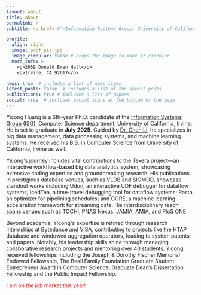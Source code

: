 ```yaml
---
layout: about
title: about
permalink: /
subtitle: <a href='#'>Information Systems Group, University of California, Irvine</a>.

profile:
  align: right
  image: prof_pic.jpg
  image_circular: false # crops the image to make it circular
  more_info: >
    <p>2059 Donald Bren Hall</p>
    <p>Irvine, CA 92617</p>

news: true  # includes a list of news items
latest_posts: false  # includes a list of the newest posts
publications: true # includes a list of papers
social: true  # includes social icons at the bottom of the page
---
```


Yicong Huang is a 6th-year Ph.D. candidate at the [Information Systems Group (ISG)](https://isg.ics.uci.edu), Computer Science department, University of California, Irvine.
He is set to graduate in **July 2025**.
Guided by [Dr. Chen Li](https://chenli.ics.uci.edu), he specializes in big data management, data processing systems, and machine learning systems.
He received his B.S. in Computer Science from University of California, Irvine as well.

Yicong's journey includes vital contributions to the Texera project—an interactive workflow-based big data analytics system, showcasing extensive coding expertise and groundbreaking research.
His publications in prestigious database venues, such as VLDB and SIGMOD, showcase standout works including Udon, an interactive UDF debugger for dataflow systems; IcedTea, a time-travel debugging tool for dataflow systems; Pasta, an optimizer for pipelining schedules; and CORE, a machine learning acceleration framework for streaming data.
His interdisciplinary reach spans venues such as TOCHI, PNAS Nexus, JAMIA, AMIA, and PloS ONE.

Beyond academia, Yicong's expertise is refined through research internships at Bytedance and VISA, contributing to projects like the HTAP database and windowed aggregation operators, leading to system patents and papers.
Notably, his leadership skills shine through managing collaborative research projects and mentoring over 40 students.
Yicong received fellowships including the Joseph & Dorothy Fischer Memorial Endowed Fellowship, The Beall Family Foundation Graduate Student Entrepreneur Award in Computer Science, Graduate Dean’s Dissertation Fellowship and the Public Impact Fellowship. 

<span style="color: red;">I am on the job market this year!</span>



